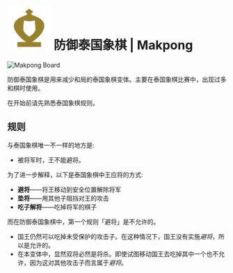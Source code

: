 # ![Makpong](https://github.com/gbtami/pychess-variants/blob/master/static/icons/makpong.svg) 防御泰国象棋 | Makpong

![Makpong Board](https://github.com/gbtami/pychess-variants/blob/master/static/images/MakrukGuide/Makruk.png?raw=true)

防御泰国象棋是用来减少和局的泰国象棋变体。主要在泰国象棋比赛中，出现过多和棋时使用。

在开始前请先熟悉泰国象棋规则。

## 规则

与泰国象棋唯一不一样的地方是:

- 被将军时，王不能避将。

为了进一步解释，以下是泰国象棋中王应将的方式:

- **避将**——将王移动到安全位置解除将军
- **垫将**——用其他子阻挡对王的攻击
- **吃子解将**——吃掉将军的棋子

而在防御泰国象棋中，第一个规则「避将」是不允许的。

- 国王仍然可以吃掉未受保护的攻击子。在这种情况下，国王没有实施*避将*，所以是允许的。
- 在本变体中，显然双将必然是将杀。即使试图移动国王去吃掉其中一个也不允许，因为这对其他攻击子而言属于*避将*。